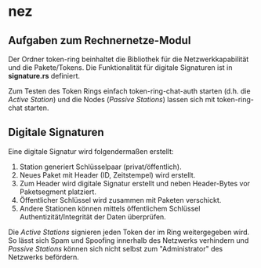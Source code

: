 # nez
## Aufgaben zum Rechnernetze-Modul

Der Ordner token-ring beinhaltet die Bibliothek für die Netzwerkkapabilität und die Pakete/Tokens.
Die Funktionalität für digitale Signaturen ist in **signature.rs** definiert.

Zum Testen des Token Rings einfach token-ring-chat-auth starten (d.h. die *Active Station*) und die Nodes (*Passive Stations*) lassen sich
mit token-ring-chat starten.

## Digitale Signaturen
Eine digitale Signatur wird folgendermaßen erstellt:
  1. Station generiert Schlüsselpaar (privat/öffentlich).
  2. Neues Paket mit Header (ID, Zeitstempel) wird erstellt.
  3. Zum Header wird digitale Signatur erstellt und neben Header-Bytes vor Paketsegment platziert.
  4. Öffentlicher Schlüssel wird zusammen mit Paketen verschickt.
  5. Andere Stationen können mittels öffentlichem Schlüssel Authentizität/Integrität der Daten überprüfen.

Die *Active Stations* signieren jeden Token der im Ring weitergegeben wird. So lässt sich Spam und Spoofing innerhalb des
Netzwerks verhindern und *Passive Stations* können sich nicht selbst zum "Administrator" des Netzwerks befördern.

